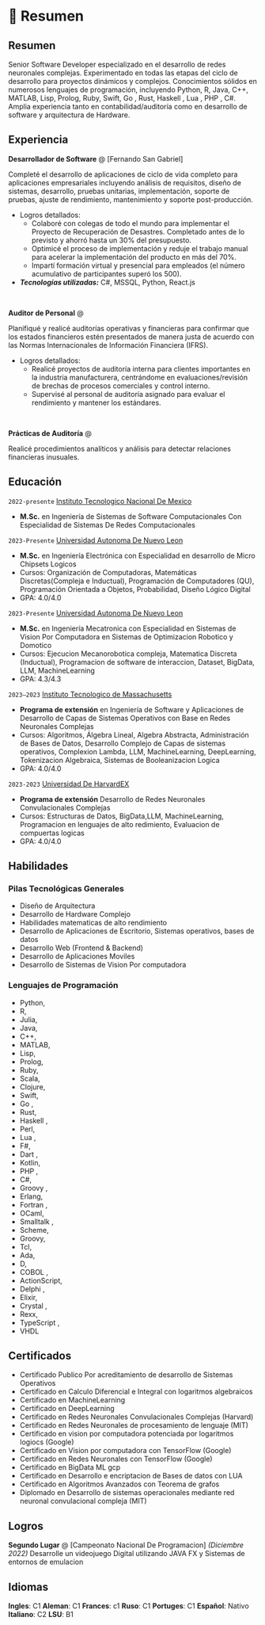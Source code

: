 # 📖 Resumen

## Resumen

Senior Software Developer especializado en el desarrollo de redes neuronales complejas. Experimentado en todas las etapas del ciclo de desarrollo para proyectos  dinámicos y complejos. Conocimientos sólidos en numerosos lenguajes de programación, incluyendo Python, R, Java, C++, MATLAB, Lisp, Prolog, Ruby,  Swift, Go , Rust, Haskell , Lua , PHP , C#. Amplia experiencia tanto en contabilidad/auditoría como en desarrollo de software y arquitectura de Hardware. 


## Experiencia

**Desarrollador de Software** @ [Fernando San Gabriel]

Completé el desarrollo de aplicaciones de ciclo de vida completo para aplicaciones empresariales incluyendo análisis de requisitos, diseño de sistemas, desarrollo, pruebas unitarias, implementación, soporte de pruebas, ajuste de rendimiento, mantenimiento y soporte post-producción.
- Logros detallados:
  - Colaboré con colegas de todo el mundo para implementar el Proyecto de Recuperación de Desastres. Completado antes de lo previsto y ahorró hasta un 30% del presupuesto.
  - Optimicé el proceso de implementación y reduje el trabajo manual para acelerar la implementación del producto en más del 70%.
  - Impartí formación virtual y presencial para empleados (el número acumulativo de participantes superó los 500).
- _**Tecnologías utilizadas:**_ C#, MSSQL, Python, React.js

&nbsp;

**Auditor de Personal** @ 

Planifiqué y realicé auditorías operativas y financieras para confirmar que los estados financieros estén presentados de manera justa de acuerdo con las Normas Internacionales de Información Financiera (IFRS).
- Logros detallados:
  - Realicé proyectos de auditoría interna para clientes importantes en la industria manufacturera, centrándome en evaluaciones/revisión de brechas de procesos comerciales y control interno.
  - Supervisé al personal de auditoría asignado para evaluar el rendimiento y mantener los estándares.

&nbsp;

**Prácticas de Auditoría** @ 

Realicé procedimientos analíticos y análisis para detectar relaciones financieras inusuales.

## Educación
`2022-presente` [Instituto Tecnologico Nacional De Mexico](Grado_En_Licenciatura_Con_Especialidad)
- **M.Sc.** en Ingeniería de Sistemas de Software Computacionales Con Especialidad de Sistemas De Redes Computacionales

`2023-Presente` [Universidad Autonoma De Nuevo Leon](Grado_En_Licenciatura_Con_Especialidad)
- **M.Sc.** en Ingeniería Electrónica con Especialidad en desarrollo de Micro Chipsets Logicos
- Cursos: Organización de Computadoras, Matemáticas Discretas(Compleja e Inductual), Programación de Computadores (QU), Programación Orientada a Objetos, Probabilidad, Diseño Lógico Digital
- GPA: 4.0/4.0

`2023-Presente` [Universidad Autonoma De Nuevo Leon](Grado_En_Licenciatura_Con_Especialidad)
- **M.Sc.** en Ingeniería Mecatronica con Especialidad en Sistemas de Vision Por Computadora en Sistemas de Optimizacion Robotico y Domotico 
- Cursos: Ejecucion Mecanorobotica compleja, Matematica Discreta (Inductual), Programacion de software de interaccion, Dataset, BigData, LLM, MachineLearning
- GPA: 4.3/4.3

`2023–2023` [Instituto Tecnologico de Massachusetts](Grado_Con_Diplomado)
- **Programa de extensión** en Ingeniería de Software y Aplicaciones de Desarrollo de Capas de Sistemas Operativos con Base en Redes Neuronales Complejas
- Cursos: Algoritmos, Álgebra Lineal, Algebra Abstracta, Administración de Bases de Datos, Desarrollo Complejo de Capas de sistemas operativos, Complexion Lambda, LLM, MachineLearning, DeepLearning, Tokenizacion Algebraica, Sistemas de Booleanizacion Logica
- GPA: 4.0/4.0

`2023-2023` [Universidad De HarvardEX](Certificado_Academico)
- **Programa de extensión** Desarrollo de Redes Neuronales Convulacionales Complejas 
- Cursos: Estructuras de Datos, BigData,LLM, MachineLearning, Programacion en lenguajes de alto redimiento, Evaluacion de compuertas logicas
- GPA: 4.0/4.0


## Habilidades

### Pilas Tecnológicas Generales
- Diseño de Arquitectura
- Desarrollo de Hardware Complejo
- Habilidades matematicas de alto rendimiento
- Desarrollo de Aplicaciones de Escritorio, Sistemas operativos, bases de datos
- Desarrollo Web (Frontend & Backend)
- Desarrollo de Aplicaciones Moviles
- Desarrollo de Sistemas de Vision Por computadora

### Lenguajes de Programación
- Python,
- R, 
- Julia, 
- Java, 
- C++, 
- MATLAB, 
- Lisp, 
- Prolog, 
- Ruby, 
- Scala, 
- Clojure,  
- Swift, 
- Go , 
- Rust, 
- Haskell , 
- Perl, 
- Lua , 
- F#, 
- Dart , 
- Kotlin, 
- PHP , 
- C#, 
- Groovy , 
- Erlang, 
- Fortran , 
- OCaml, 
- Smalltalk , 
- Scheme, 
- Groovy, 
- Tcl, 
- Ada, 
- D, 
- COBOL , 
- ActionScript, 
- Delphi , 
- Elixir, 
- Crystal , 
- Rexx, 
- TypeScript , 
- VHDL

## Certificados

- Certificado Publico Por acreditamiento de desarrollo de Sistemas Operativos
- Certificado en Calculo Diferencial e Integral con logaritmos algebraicos
- Certificado en MachineLearning 
- Certificado en DeepLearning
- Certificado en Redes Neuronales Convulacionales Complejas (Harvard)
- Certificado en Redes Neuronales de procesamiento de lenguaje (MIT)
- Certificado en vision por computadora potenciada por logaritmos logiocs (Google)
- Certificado en Vision por computadora con TensorFlow (Google)
- Certificado en Redes Neuronales con TensorFlow (Google)
- Certificado en BigData ML gcp
- Certificado en Desarrollo e encriptacion de Bases de datos con LUA
- Certificado en Algoritmos Avanzados con Teorema de grafos
- Diplomado en Desarrollo de sistemas operacionales mediante red neuronal convulacional compleja (MIT)

## Logros
**Segundo Lugar** @ [Campeonato Nacional De Programacion] _(Diciembre 2022)_
Desarrolle un videojuego Digital utilizando JAVA FX y Sistemas de entornos de emulacion

## Idiomas
**Ingles**: C1
**Aleman**: C1
**Frances**: c1
**Ruso**: C1
**Portuges**: C1
**Español**: Nativo
**Italiano**: C2
**LSU**: B1
